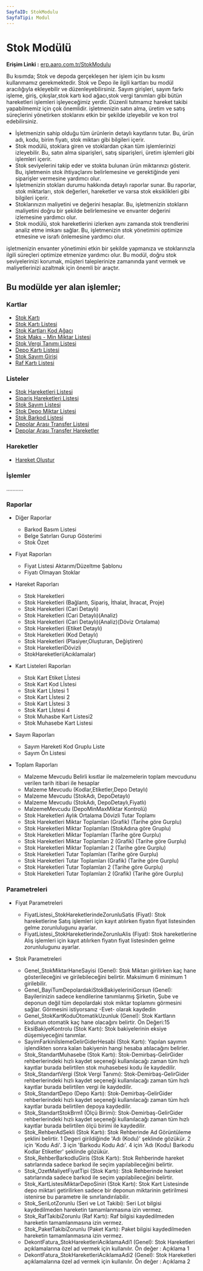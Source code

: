```yaml
---
SayfaID: StokModulu
SayfaTipi: Modul
---
```


# Stok Modülü

**Erişim Linki :** [erp.aaro.com.tr/StokModulu](erp.aaro.com.tr/StokModulu)

Bu kısımda; Stok ve depoda gerçekleşen her işlem için bu kısmı kullanmamız gerekmektedir. 
Stok ve Depo ile ilgili kartları bu modül aracılığıyla ekleyebilir ve düzenleyebilirsiniz.
Sayım girişleri, sayım farkı işleme, giriş, çıkışlar,stok kartı kod ağacı,stok vergi tanımları gibi bütün hareketleri işlemleri işleyeceğimiz yerdir. 
Düzenli tutmamız hareket takibi yapabilmemiz için çok önemlidir.
işletmenizin satın alma, üretim ve satış süreçlerini yönetirken stoklarını etkin bir şekilde izleyebilir ve kon trol edebilirsiniz.

- İşletmenizin sahip olduğu tüm ürünlerin detaylı kayıtlarını tutar. Bu, ürün adı, kodu, birim fiyatı, stok miktarı gibi bilgileri içerir.
- Stok modülü, stoklara giren ve stoklardan çıkan tüm işlemlerinizi izleyebilir. Bu, satın alma siparişleri, satış siparişleri, üretim işlemleri gibi işlemleri içerir.
- Stok seviyelerini takip eder ve stokta bulunan ürün miktarınızı gösterir. Bu, işletmenin stok ihtiyaçlarını belirlemesine ve gerektiğinde yeni siparişler vermesine yardımcı olur.
- İşletmenizin stokları durumu hakkında detaylı raporlar sunar. Bu raporlar, stok miktarları, stok değerleri, hareketler ve varsa stok eksiklikleri gibi bilgileri içerir.
- Stoklarınızın maliyetini ve değerini hesaplar. Bu, işletmenizin stokların maliyetini doğru bir şekilde belirlemesine ve envanter değerini izlemesine yardımcı olur.
- Stok modülü, stok hareketlerini izlerken aynı zamanda stok trendlerini analiz etme imkanı sağlar. Bu, işletmenizin stok yönetimini optimize etmesine ve israfı önlemesine yardımcı olur.

işletmenizin envanter yönetimini etkin bir şekilde yapmanıza ve stoklarınızla ilgili süreçleri optimize etmenize yardımcı olur.
Bu modül, doğru stok seviyelerinizi korumak, müşteri taleplerinize zamanında yanıt vermek ve maliyetlerinizi azaltmak için önemli bir araçtır.

## Bu modülde yer alan işlemler;

### Kartlar

- [Stok Kartı](../Stok/StokKarti.md)
- [Stok Kartı Listesi](../Stok/StokKartiListesi.md)
- [Stok Kartları Kod Ağacı](../Stok/StokKartiListesi.md)
- [Stok Maks - Min Miktar Listesi]()
- [Stok Vergi Tanımı Listesi]()
- [Depo Kartı Listesi]() 
- [Stok Sayım Girişi]()
- [Raf Kartı Listesi]()

### Listeler 

- [Stok Hareketleri Listesi](../Stok/KasaHareketleriListesi.md)
- [Sipariş Hareketleri Listesi]()
- [Stok Sayım Listesi]()
- [Stok Depo Miktar Listesi]()
- [Stok Barkod Listesi]()
- [Depolar Arası Transfer Listesi]()
- [Depolar Arası Transfer Hareketler]()

### Hareketler

- [Hareket Oluştur](../Banka/HareketOlustur.md)

### İşlemler

...........

### Raporlar

- Diğer Raporlar
	- Barkod Basım Listesi
	- Belge Satırları Gurup Gösterimi
	- Stok Özet

- Fiyat Raporları
	- Fiyat Listesi Aktarım/Düzeltme Şablonu 	 	
	- Fiyatı Olmayan Stoklar

- Hareket Raporları
	- Stok Hareketleri
	- Stok Hareketleri (Bağlantı, Sipariş, İthalat, İhracat, Proje)
	- Stok Hareketleri (Cari Detaylı)	
	- Stok Hareketleri (Cari Detaylı)(Analiz)	
	- Stok Hareketleri (Cari Detaylı)(Analiz)(Döviz Ortalama)
	- Stok Hareketleri (Etiket Detaylı)
	- Stok Hareketleri (Kod Detaylı)
	- Stok Hareketleri (Plasiyer,Oluşturan, Değiştiren)
	- Stok HareketleriDövizli	
	- StokHareketleri(Acıklamalar)

- Kart Listeleri Raporları
	- Stok Kart Etiket Lİstesi
	- Stok Kart Kod Lİstesi		
	- Stok Kart Lİstesi 1	
	- Stok Kart Lİstesi 2	
	- Stok Kart Lİstesi 3	
	- Stok Kart Lİstesi 4	
	- Stok Muhasbe Kart Listesi2
	- Stok Muhasebe Kart Listesi

- Sayım Raporları
	- Sayım Hareketi Kod Gruplu Liste	
	- Sayım Ön Listesi

- Toplam Raporları
	- Malzeme Mevcudu	Belirli kısıtlar ile malzemelerin toplam mevcudunu verilen tarih itibari ile hesaplar
	- Malzeme Mevcudu (Kodlar,Etiketler,Depo Detaylı)
	- Malzeme Mevcudu (StokAdı, DepoDetaylı)
	- Malzeme Mevcudu (StokAdı, DepoDetaylı,Fiyatlı)
	- MalzemeMevcudu (DepoMinMaxMiktar Kontrolü)
	- Stok Hareketleri Aylık Ortalama Dövizli Tutar Toplamı
	- Stok Hareketleri Miktar Toplamları (Grafik) (Tarihe göre Gurplu)
	- Stok Hareketleri Miktar Toplamları (StokAdına göre Gruplu)
	- Stok Hareketleri Miktar Toplamları (Tarihe göre Gurplu)
	- Stok Hareketleri Miktar Toplamları 2 (Grafik) (Tarihe göre Gurplu)
	- Stok Hareketleri Miktar Toplamları 2 (Tarihe göre Gurplu)
	- Stok Hareketleri Tutar Toplamları (Tarihe göre Gurplu)
	- Stok Hareketleri Tutar Toplamları (Grafik) (Tarihe göre Gurplu)
	- Stok Hareketleri Tutar Toplamları 2 (Tarihe göre Gurplu)
	- Stok Hareketleri Tutar Toplamları 2 (Grafik) (Tarihe göre Gurplu)


### Parametreleri

- Fiyat Parametreleri
	- FiyatListesi_StokHareketlerindeZorunluSatis (Fiyat): Stok hareketlerine Satış işlemleri için kayıt atılırken fiyatın fiyat listesinden gelme zorunlulugunu ayarlar.
	- FiyatListesi_StokHareketlerindeZorunluAlis (Fiyat): Stok hareketlerine Alış işlemleri için kayıt atılırken fiyatın fiyat listesinden gelme zorunlulugunu ayarlar.

- Stok Parametreleri
	- Genel_StokMiktarHaneSayisi (Genel): Stok Miktarı girilirken kaç hane gösterileceğini ve girilebileceğini belirtir. Maksimum 6 minimum 1 girilebilir.
	- Genel_BayiTumDepolardakiStokBakiyeleriniGorsun (Genel): Bayilerinizin sadece kendilerine tanımlanmış Şirketin, Şube ve deponun değil tüm depolardaki stok miktar toplamını görmesini sağlar. Görmesini istiyorsanız -Evet- olarak kaydedin
	- Genel_StokKartKoduOtomatikUzunluk (Genel): Stok Kartların kodunun otomatik kaç hane olacağını belirtir. Ön Değeri:15
	- EksiBakiyeKontrolu (Stok Kartı): Stok bakiyelerinin eksiye düşemiyeceğini tanımlar.
	- SayimFarkiniIslemeGelirGiderHesabi (Stok Kartı): Yapılan sayımın işlendikten sonra kalan bakiyenin hangi hesaba atılacağını belirler.
	- Stok_StandartMuhasebe (Stok Kartı): Stok-Demirbaş-GelirGider rehberlerindeki hızlı kaydet seçeneği kullanılacağı zaman tüm hızlı kayıtlar burada belirtilen stok muhasebesi kodu ile kaydedilir.
	- Stok_StandartVergi (Stok Vergi Tanımı): Stok-Demirbaş-GelirGider rehberlerindeki hızlı kaydet seçeneği kullanılacağı zaman tüm hızlı kayıtlar burada belirtilen vergi ile kaydedilir.
	- Stok_StandartDepo (Depo Kartı): Stok-Demirbaş-GelirGider rehberlerindeki hızlı kaydet seçeneği kullanılacağı zaman tüm hızlı kayıtlar burada belirtilen depoya kaydedilir.
	- Stok_StandartStokBrm1 (Ölçü Birimi): Stok-Demirbaş-GelirGider rehberlerindeki hızlı kaydet seçeneği kullanılacağı zaman tüm hızlı kayıtlar burada belirtilen ölçü birimi ile kaydedilir.
	- Stok_RehberAdSekli (Stok Kartı): Stok Rehberinde Ad Görüntüleme şeklini belirtir. 1 Degeri girildiğinde 'Adı (Kodu)' şeklinde gözükür. 2 için 'Kodu Adi'. 3 için 'Barkodu Kodu Adı'. 4 için 'Adı (Kodu) Barkodu Kodlar Etiketler' şeklinde gözükür.
	- Stok_RehberBarkodluGiris (Stok Kartı): Stok Rehberinde hareket satırlarında sadece barkod ile seçim yapılabileceğini belirtir.
	- Stok_OzetMaliyetFiyatTipi (Stok Kartı): Stok Rehberinde hareket satırlarında sadece barkod ile seçim yapılabileceğini belirtir.
	- Stok_KartListesiMiktarDepoSiniri (Stok Kartı): Stok Kart Listesinde depo miktari getirilirken sadece bir deponun miktarinin getirilmesi istenirse bu parametre ile sınırlandırılabilir.
	- Stok_SeriLotZorunlu (Seri ve Lot Takibi): Seri Lot bilgisi kaydedilmeden hareketin tamamlanmasına izin vermez.
	- Stok_RafTakibiZorunlu (Raf Kartı): Raf bilgisi kaydedilmeden hareketin tamamlanmasına izin vermez.
	- Stok_PaketTakibiZorunlu (Paket Kartı): Paket bilgisi kaydedilmeden hareketin tamamlanmasına izin vermez.
	- DekontFatura_StokHareketleriAciklamaAdi1 (Genel): Stok Hareketleri açıklamalarına özel ad vermek için kullanılır. Ön değer : Açıklama 1
	- DekontFatura_StokHareketleriAciklamaAdi2 (Genel): Stok Hareketleri açıklamalarına özel ad vermek için kullanılır. Ön değer : Açıklama 2